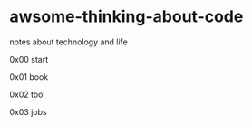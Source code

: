 # awsome-thinking-about-code

notes about technology and life

0x00 start

0x01 book

0x02 tool

0x03 jobs

